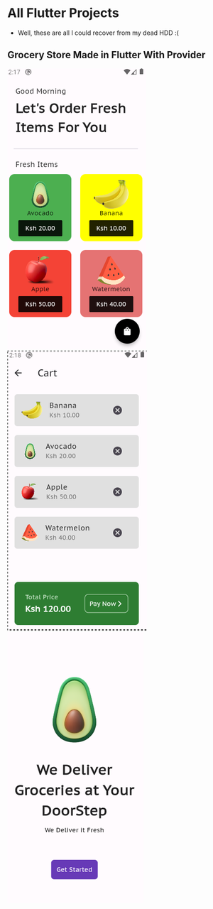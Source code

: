 # All Flutter Projects

- Well, these are all I could recover from my dead HDD :(

## Grocery Store Made in Flutter With Provider

![Grocery](app1.png) ![Grocery1](app2.png) ![Grocery2](app3.png)
